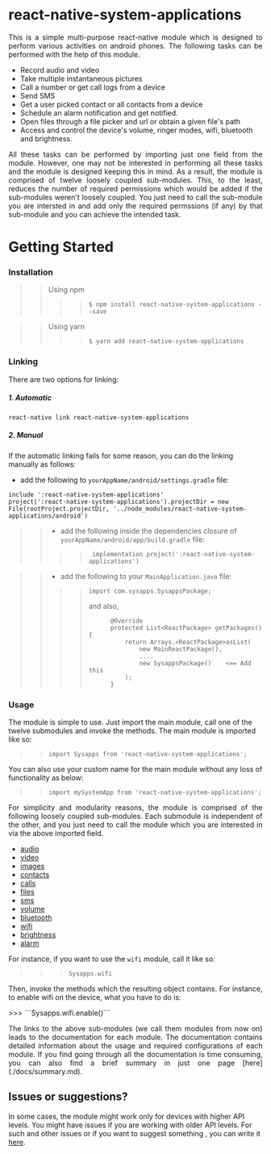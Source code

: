 # react-native-system-applications

<p style = "text-align: justify">This is a simple multi-purpose react-native module which is designed to perform various activities on android phones. The following tasks can be performed with the help of this module.</p>

* Record audio and video
* Take multiple instantaneous pictures
* Call a number or get call logs from a device
* Send SMS
* Get a user picked contact or all contacts from a device
* Schedule an alarm notification and get notified.
* Open files through a file picker and url or obtain a given file's path
* Access and control the device's volume, ringer modes, wifi, bluetooth and brightness.

<p style = "text-align: justify">All these tasks can be performed by importing just one field from the module. However, one may not be interested in performing all these tasks and the module is designed keeping this in mind. As a result, the module is comprised of twelve loosely coupled sub-modules. This, to the least, reduces the number of required permissions which would be added if the sub-modules weren't loosely coupled. You just need to call the sub-module you are intersted in and add only the required permssions (if any) by that sub-module and you can achieve the intended task.</p>

# Getting Started

### Installation

>>Using npm
>>
>>>>```$ npm install react-native-system-applications --save```

>>Using yarn
>>
>>>>```$ yarn add react-native-system-applications```

### Linking
There are two options for linking:
##### 1. Automatic
```react-native link react-native-system-applications```
##### 2. Manual
If the automatic linking fails for some reason, you can do the linking manually as follows:
 * add the following to <code>yourAppName/android/settings.gradle</code> file:
 ```
 include ':react-native-system-applications'
 project(':react-native-system-applications').projectDir = new File(rootProject.projectDir, '../node_modules/react-native-system-applications/android')
 ```

>> * add the following inside the dependencies closure of  <code>yourAppName/android/app/build.gradle</code> file:
>> >> ```
>> >>  implementation project(':react-native-system-applications')
>> >> ```

>> * add the following to your <code>MainApplication.java</code> file:
>> >> ```
>> >> import com.sysapps.SysappsPackage;
>> >> ```
>> >> and also,
>> >> ```
>> >> 		@Override
>> >> 		protected List<ReactPackage> getPackages() {
>> >>			return Arrays.<ReactPackage>asList(
>> >>				new MainReactPackage(),
>> >>				....
>> >>				new SysappsPackage()    <== Add this
>> >>			);
>> >>		}
>> >> ```
>>

### Usage
The module is simple to use. Just import the main module, call one of the twelve submodules and invoke the methods. The main module is imported like so:

>>```import Sysapps from 'react-native-system-applications';```

You can also use your custom name for the main module without any loss of functionality as below:
>>```import mySystemApp from 'react-native-system-applications';```

<p style = "text-align: justify">For simplicity and modularity reasons, the module is comprised of the following loosely coupled sub-modules. Each submodule is independent of the other, and you just need to call the module which you are interested in via the above imported field.</p>

 * [audio](./docs/audio.md)
 * [video](./docs/video.md)
 * [images](./docs/images.md)
 * [contacts](./docs/contacts.md)
 * [calls](./docs/calls.md)
 * [files](./docs/files.md)
 * [sms](./docs/sms.md)
 * [volume](./docs/volume.md)
 * [bluetooth](./docs/bluetooth.md)
 * [wifi](./docs/wifi.md)
 * [brightness](./docs/brightness.md)
 * [alarm](./docs/alarm.md)


<p style = "text-align: justify">For instance, if you want to use the <code>wifi</code> module, call it like so:

>>>```Sysapps.wifi```
<p style = "text-align: justify">Then, invoke the methods which the resulting object contains. For instance, to enable wifi on the device, what you have to do is: </p>
>>> ```Sysapps.wifi.enable()```

<p style = "text-align: justify">The links to the above sub-modules (we call them modules from now on) leads to the documentation for each module. The documentation contains detailed information about the usage and required configurations of each module. If you find going through all the documentation is time consuming, you can also find a brief summary in just one page [here](./docs/summary.md).</p>

## Issues or suggestions?
In some cases, the module might work only for devices with higher API levels. You might have issues if you are working with older API levels. For such and other  issues or if you want to suggest something , you can write it [here](https://github.com/Asaye/react-native-system-applications/issues).

```

```

